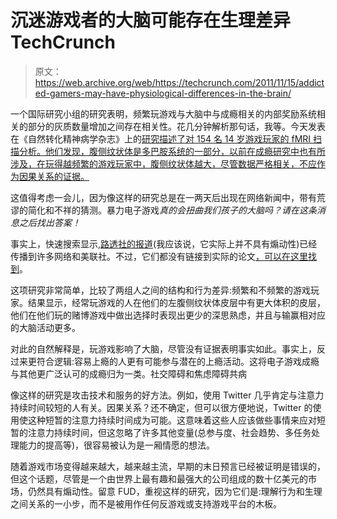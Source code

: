 # 沉迷游戏者的大脑可能存在生理差异 TechCrunch

> 原文：<https://web.archive.org/web/https://techcrunch.com/2011/11/15/addicted-gamers-may-have-physiological-differences-in-the-brain/>

一个国际研究小组的研究表明，频繁玩游戏与大脑中与成瘾相关的内部奖励系统相关的部分的灰质数量增加之间存在相关性。花几分钟解析那句话，我等。今天发表在《自然转化精神病学杂志》上的[研究描述了对 154 名 14 岁游戏玩家的 fMRI 扫描分析。他们发现，腹侧纹状体是多巴胺系统的一部分，以前在成瘾研究中也有所涉及，在玩得越频繁的游戏玩家中，腹侧纹状体越大，尽管数据严格相关，不应作为因果关系的证据。](https://web.archive.org/web/20230204173427/http://www.nature.com/tp/journal/v1/n11/full/tp201153a.html)

这值得考虑一会儿，因为像这样的研究总是在一两天后出现在网络新闻中，带有荒谬的简化和不祥的猜测。暴力电子游戏*真的会扭曲我们孩子的大脑吗？请在这条消息之后找出答案！*

事实上，快速搜索显示,[路透社的报道](https://web.archive.org/web/20230204173427/http://www.reuters.com/article/2011/11/15/us-brain-gaming-idUSTRE7AE1IE20111115)(我应该说，它实际上并不具有煽动性)已经传播到许多网络和美联社。不过，它们都没有链接到实际的论文[，可以在这里找到](https://web.archive.org/web/20230204173427/http://www.nature.com/tp/journal/v1/n11/full/tp201153a.html)。

这项研究非常简单，比较了两组人之间的结构和行为差异:频繁和不频繁的游戏玩家。结果显示，经常玩游戏的人在他们的左腹侧纹状体皮层中有更大体积的皮层，他们在他们玩的赌博游戏中做出选择时表现出更少的深思熟虑，并且与输赢相对应的大脑活动更多。

对此的自然解释是，玩游戏影响了大脑，尽管没有证据表明事实如此。事实上，反过来更符合逻辑:容易上瘾的人更有可能参与潜在的上瘾活动。这将电子游戏成瘾与其他更广泛认可的成瘾归为一类。社交障碍和焦虑障碍共病

像这样的研究是攻击技术和服务的好方法。例如，使用 Twitter 几乎肯定与注意力持续时间较短的人有关。因果关系？还不确定，但可以很方便地说，Twitter 的使用使这种短暂的注意力持续时间成为可能。这意味着这些人应该做些事情来应对短暂的注意力持续时间，但这忽略了许多其他变量(总参与度、社会趋势、多任务处理能力的提高等)，很容易被认为是一厢情愿的想法。

随着游戏市场变得越来越大，越来越主流，早期的末日预言已经被证明是错误的，但这个话题，尽管是一个由世界上最有趣和最强大的公司组成的数十亿美元的市场，仍然具有煽动性。留意 FUD，重视这样的研究，因为它们是:理解行为和生理之间关系的一小步，而不是被用作任何反游戏或支持游戏平台的木板。